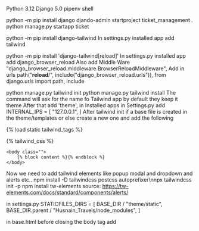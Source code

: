 Python 3.12
Django 5.0
pipenv shell

python -m pip install django
djando-admin startproject ticket_management .
python manage.py startapp ticket

python -m pip install django-tailwind
In settings.py installed app add tailwind

python -m pip install 'django-tailwind[reload]'
In settings.py installed app add django_browser_reload
Also add
Middle Ware
"django_browser_reload.middleware.BrowserReloadMiddleware",
Add in urls
path("__reload__/", include("django_browser_reload.urls")),
from django.urls import path, include


python manage.py tailwind init
python manage.py tailwind install
The command will ask for the name fo Tailwind app by default they keep it theme
After that add  'theme', in Installed apps
in Settings.py add 
INTERNAL_IPS = [
    "127.0.0.1",
]
After tailwind init if a base file is created in the theme/templates or else create a new one and add the following

{% load static tailwind_tags %}
<!DOCTYPE html>
<html lang="en">
	<head>
    <title>Django Tailwind</title>
		<meta charset="UTF-8">
		<meta name="viewport" content="width=device-width, initial-scale=1.0">
		<meta http-equiv="X-UA-Compatible" content="ie=edge">
		{% tailwind_css %}
	</head>

	<body class="">
		{% block content %}{% endblock %}
	</body>
</html>

Now we need to add tailwind elements like popup modal and dropdown and alerts etc..
 npm install -D tailwindcss postcss autoprefixer\nnpx tailwindcss init -p
 npm install tw-elements
 source: https://tw-elements.com/docs/standard/components/alerts/

 in settings.py 
 STATICFILES_DIRS = [
  BASE_DIR / "theme/static",
  BASE_DIR.parent / "Husnain_Travels/node_modules",
]


in base.html before closing the body tag add
	<script
	src="{% static 'tw-elements/dist/js/tw-elements.umd.min.js' %}"
	type="text/javascript"></script>